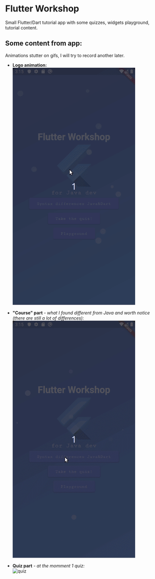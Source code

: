 # Flutter Workshop

Small Flutter/Dart tutorial app with some quizzes, widgets playground, tutorial content.

## Some content from app:
Animations stutter on gifs, I will try to record another later.

- **Logo animation:**  
![Logo Animation](readmecontent/animation.gif)  

- **"Course" part** *- what I found different from Java and worth notice (there are still a lot of differences):*  
![syntax](readmecontent/syntax.gif)  

- **Quiz part** *- at the momment 1 quiz:*  
![quiz](readmecontent/quiz.gif)  

